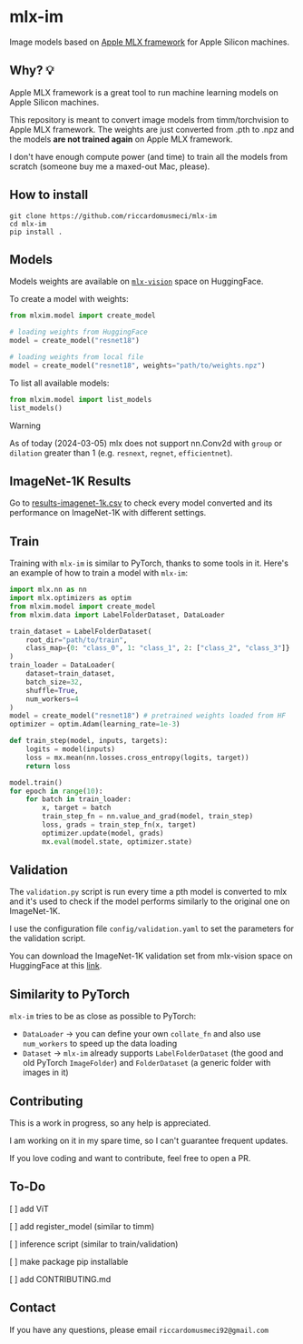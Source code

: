 # **mlx-im**
Image models based on [Apple MLX framework](https://github.com/ml-explore/mlx) for Apple Silicon machines.

## **Why? 💡**

Apple MLX framework is a great tool to run machine learning models on Apple Silicon machines.

This repository is meant to convert image models from timm/torchvision to Apple MLX framework. The weights are just converted from .pth to .npz and the models **are not trained again** on Apple MLX framework.

I don't have enough compute power (and time) to train all the models from scratch (someone buy me a maxed-out Mac, please).

## **How to install**
```
git clone https://github.com/riccardomusmeci/mlx-im
cd mlx-im
pip install .
```

## **Models**
Models weights are available on [`mlx-vision`](https://huggingface.co/mlx-vision) space on HuggingFace.

To create a model with weights:
```python
from mlxim.model import create_model

# loading weights from HuggingFace
model = create_model("resnet18")

# loading weights from local file
model = create_model("resnet18", weights="path/to/weights.npz")
```

To list all available models:
```python
from mlxim.model import list_models
list_models()
```
> [!WARNING]
> As of today (2024-03-05) mlx does not support nn.Conv2d with `group` or `dilation` greater than 1 (e.g. `resnext`, `regnet`, `efficientnet`).

## **ImageNet-1K Results**
Go to [results-imagenet-1k.csv](results/results-imagenet-1k.csv) to check every model converted and its performance on ImageNet-1K with different settings.

## **Train**

Training with `mlx-im` is similar to PyTorch, thanks to some tools in it. Here's an example of how to train a model with `mlx-im`:

```python
import mlx.nn as nn
import mlx.optimizers as optim
from mlxim.model import create_model
from mlxim.data import LabelFolderDataset, DataLoader

train_dataset = LabelFolderDataset(
    root_dir="path/to/train",
    class_map={0: "class_0", 1: "class_1", 2: ["class_2", "class_3"]}
)
train_loader = DataLoader(
    dataset=train_dataset,
    batch_size=32,
    shuffle=True,
    num_workers=4
)
model = create_model("resnet18") # pretrained weights loaded from HF
optimizer = optim.Adam(learning_rate=1e-3)

def train_step(model, inputs, targets):
    logits = model(inputs)
    loss = mx.mean(nn.losses.cross_entropy(logits, target))
    return loss

model.train()
for epoch in range(10):
    for batch in train_loader:
        x, target = batch
        train_step_fn = nn.value_and_grad(model, train_step)
        loss, grads = train_step_fn(x, target)
        optimizer.update(model, grads)
        mx.eval(model.state, optimizer.state)
```

## **Validation**

The `validation.py` script is run every time a pth model is converted to mlx and it's used to check if the model performs similarly to the original one on ImageNet-1K.

I use the configuration file `config/validation.yaml` to set the parameters for the validation script.

You can download the ImageNet-1K validation set from mlx-vision space on HuggingFace at this [link](https://huggingface.co/datasets/mlx-vision/imagenet-1k).

## **Similarity to PyTorch**
`mlx-im` tries to be as close as possible to PyTorch:
- `DataLoader` -> you can define your own `collate_fn` and also use `num_workers` to speed up the data loading
- `Dataset` -> `mlx-im` already supports `LabelFolderDataset` (the good and old PyTorch `ImageFolder`) and `FolderDataset` (a generic folder with images in it)

## **Contributing**

This is a work in progress, so any help is appreciated.

I am working on it in my spare time, so I can't guarantee frequent updates.

If you love coding and want to contribute, feel free to open a PR.

## **To-Do**

[ ] add ViT

[ ] add register_model (similar to timm)

[ ] inference script (similar to train/validation)

[ ] make package pip installable

[ ] add CONTRIBUTING.md

## Contact

If you have any questions, please email `riccardomusmeci92@gmail.com`
